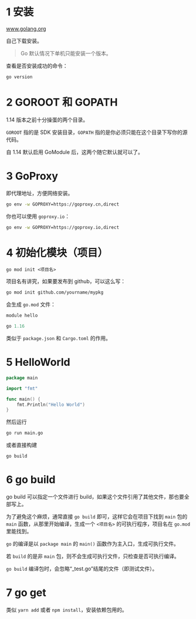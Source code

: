 # 1 安装

www.golang.org

自己下载安装。

> Go 默认情况下单机只能安装一个版本。

查看是否安装成功的命令：

``` sh
go version
```

# 2 GOROOT 和 GOPATH 

1.14 版本之前十分操蛋的两个目录。

`GOROOT` 指的是 SDK 安装目录，`GOPATH` 指的是你必须只能在这个目录下写你的源代码。

自 1.14 默认启用 GoModule 后，这两个随它默认就可以了。

# 3 GoProxy

即代理地址，方便网络安装。

``` sh
go env -w GOPROXY=https://goproxy.cn,direct
```

你也可以使用 `goproxy.io`：

```sh
go env -w GOPROXY=https://goproxy.io,direct
```

# 4 初始化模块（项目）

``` SH
go mod init <项目名>
```

项目名有讲究，如果要发布到 github，可以这么写：

``` sh
go mod init github.com/yourname/mypkg
```

会生成 `go.mod` 文件：

``` mod
module hello

go 1.16
```

类似于 `package.json` 和 `Cargo.toml` 的作用。

# 5 HelloWorld

``` go
package main

import "fmt"

func main() {
	fmt.Println("Hello World")
}	
```

然后运行

``` sh
go run main.go
```

或者直接构建

``` sh
go build
```

# 6 go build

go build 可以指定一个文件进行 build，如果这个文件引用了其他文件，那也要全部写上。

为了避免这个麻烦，通常直接 `go build` 即可，这样它会在项目下找到 `main` 包的 `main` 函数，从那里开始编译，生成一个 `<项目名>` 的可执行程序，项目名在 `go.mod` 里能找到。

`go` 的编译是以 `package main` 的 `main()` 函数作为主入口，生成可执行文件。

若 `build` 的是非 `main` 包，则不会生成可执行文件，只检查是否可执行编译。

`go build` 编译包时，会忽略“_test.go”结尾的文件（即测试文件）。

# 7 go get

类似 `yarn add` 或者 `npm install`，安装依赖包用的。